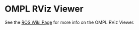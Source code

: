 OMPL RViz Viewer
==========
See the [ROS Wiki Page](http://ros.org/wiki/ompl_rviz_viewer) for more info on the OMPL RViz Viewer.